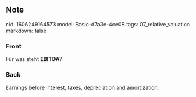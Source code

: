 ## Note
nid: 1606249164573
model: Basic-d7a3e-4ce08
tags: 07_relative_valuation
markdown: false

### Front
<p>Für was steht <b>EBITDA</b>?

### Back
<p><span>Earnings before interest, taxes, depreciation and
amortization.</span>
